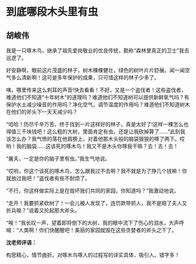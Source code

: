 # 到底哪段木头里有虫 #

## 胡峻伟 ##

我是一只啄木鸟，继承了祖先爱岗敬业的优良传统，勘称“森林里真正的卫士”我去巡逻了。
   
好安静啊，眼前这片茂盛的林子，树木棵棵健壮，绿色的树叶片片舒展。闻一闻空气多么清新啊！这可是多年保护的成果，只可惜这样的林子少多了。
   
咦，哪里传来这么刺耳的声音!快去看看！不好，又是一个盗伐者！这些盗伐者，难道他们不知道“十年树木”的道理吗？难道他们不知道树可以提供新鲜氧气吗？有保护水土减少噪音的作用吗？净化空气，调节温度的作用吗？难道他们不知道树木在他们的斧头下一天天减少吗？
   
“哈哈！历尽千辛万苦，终于找到一片这样好的林子，真是太好了!这样一棵怎么也得值三千块钱吧！这么粗的大树，里面肯定有虫，还是让我砍掉算了……”此刻我该怎么办？我气愤的落在他肩膀上，对着他那木头般的脑袋狠狠的啄了两下。哎哟！我的脑袋……这该死的啄木鸟！我又不是木头你啄我干嘛？去！去！去！
   
“屠夫，一定是你的脑子里有虫。”我生气地说。
   
“哎哟，你这个该死的啄木鸟，怎么跟我过不去啊？我不就是为了挣几个钱嘛！你就放过我吧！”盗伐者有些不耐烦了。
   
“不行，你这样做实际上是在毁坏我们共同的家园，你知道吗？”我激动地说。
   
“走开！我要抓紧砍树了！一会儿被人发现了，连罚款带抓人，我不是赔了夫人又折兵嘛？”说着又抡起那大斧头。
   
“唉！”我长叹一声，望着即将倒下的大树，我的眼中流下了伤心的泪水，大声呼喊：“人类啊！你们快醒醒吧！美丽的家园就毁在这些贪婪者的斧头之下了。

**沈老师评语：**

构思精心，情节曲折。对啄木鸟啄人的过程写的详实具体，吸引人。错字多！